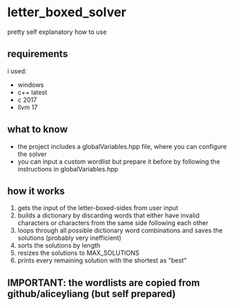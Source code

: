 # letter_boxed_solver
pretty self explanatory how to use

## requirements
i used:
- windows
- c++ latest
- c 2017
- llvm 17

## what to know
- the project includes a globalVariables.hpp file, where you can configure the solver
- you can input a custom wordlist but prepare it before by following the instructions in globalVariables.hpp

## how it works
1. gets the input of the letter-boxed-sides from user input
2. builds a dictionary by discarding words that either have invalid characters or characters from the same side following each other
3. loops through all possible dictionary word combinations and saves the solutions (probably very inefficient)
4. sorts the solutions by length
5. resizes the solutions to MAX_SOLUTIONS
6. prints every remaining solution with the shortest as "best"

## IMPORTANT: the wordlists are copied from github/aliceyliang (but self prepared)
